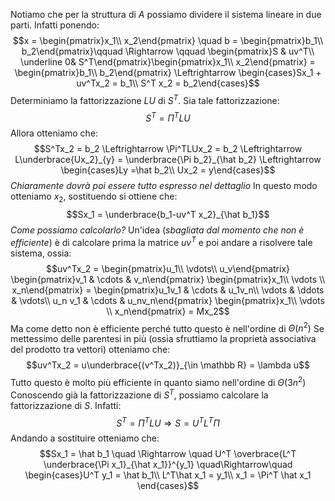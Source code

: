 Notiamo che per la struttura di $A$ possiamo dividere il sistema lineare in due parti. Infatti ponendo: $$x = \begin{pmatrix}x_1\\ x_2\end{pmatrix} \quad  b = \begin{pmatrix}b_1\\ b_2\end{pmatrix}\qquad \Rightarrow \qquad \begin{pmatrix}S & uv^T\\ \underline 0& S^T\end{pmatrix}\begin{pmatrix}x_1\\ x_2\end{pmatrix} = \begin{pmatrix}b_1\\ b_2\end{pmatrix} \Leftrightarrow \begin{cases}Sx_1 + uv^Tx_2 = b_1\\ S^T x_2 = b_2\end{cases}$$
Determiniamo la fattorizzazione $LU$ di $S^T$. Sia tale fattorizzazione: $$S^T = \Pi^T LU$$
Allora otteniamo che: $$S^Tx_2 = b_2 \Leftrightarrow \Pi^TLUx_2 = b_2 \Leftrightarrow L\underbrace{Ux_2}_{y} = \underbrace{\Pi b_2}_{\hat b_2} \Leftrightarrow \begin{cases}Ly =\hat b_2\\ Ux_2 = y\end{cases}$$
*Chiaramente dovrà poi essere tutto espresso nel dettaglio*
In questo modo otteniamo $x_2$, sostituendo si ottiene che: $$Sx_1 = \underbrace{b_1-uv^T x_2}_{\hat b_1}$$
*Come possiamo calcolarlo?*
Un'idea (*sbagliata dal momento che non è efficiente*) è di calcolare prima la matrice $uv^T$ e poi andare a risolvere tale sistema, ossia: $$uv^Tx_2 = \begin{pmatrix}u_1\\ \vdots\\ u_v\end{pmatrix} \begin{pmatrix}v_1 & \cdots & v_n\end{pmatrix} \begin{pmatrix}x_1\\ \vdots \\ x_n\end{pmatrix} = \begin{pmatrix}u_1v_1 & \cdots & u_1v_n\\ \vdots & \ddots & \vdots\\ u_n v_1 & \cdots & u_nv_n\end{pmatrix} \begin{pmatrix}x_1\\ \vdots \\ x_n\end{pmatrix} = Mx_2$$
Ma come detto non è efficiente perché tutto questo è nell'ordine di $\Theta(n^2)$
Se mettessimo delle parentesi in più (ossia sfruttiamo la proprietà associativa del prodotto tra vettori) otteniamo che: $$uv^Tx_2 = u\underbrace{(v^Tx_2)}_{\in \mathbb R} = \lambda u$$
Tutto questo è molto più efficiente in quanto siamo nell'ordine di $\Theta(3n^2)$
Conoscendo già la fattorizzazione di $S^T$, possiamo calcolare la fattorizzazione di $S$. Infatti: $$S^T = \Pi^T LU \Rightarrow S = U^TL^T\Pi$$
Andando a sostituire otteniamo che: $$Sx_1 = \hat b_1 \quad \Rightarrow \quad U^T \overbrace{L^T \underbrace{\Pi x_1}_{\hat x_1}}^{y_1} \quad\Rightarrow\quad \begin{cases}U^T y_1 = \hat b_1\\ L^T\hat x_1 = y_1\\ x_1 = \Pi^T \hat x_1 \end{cases}$$